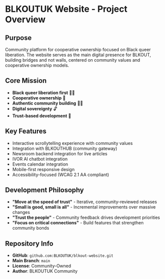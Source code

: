 # BLKOUTUK Website - Project Overview

## Purpose
Community platform for cooperative ownership focused on Black queer liberation. The website serves as the main digital presence for BLKOUT, building bridges and not walls, centered on community values and cooperative ownership models.

## Core Mission
- **Black queer liberation first** ✊🏿
- **Cooperative ownership** 🤝  
- **Authentic community building** 🏳️‍🌈
- **Digital sovereignty** 🔓
- **Trust-based development** 💝

## Key Features
- Interactive scrollytelling experience with community values
- Integration with BLKOUTHUB (community gateway)
- Newsroom backend integration for live articles
- IVOR AI chatbot integration
- Events calendar integration
- Mobile-first responsive design
- Accessibility-focused (WCAG 2.1 AA compliant)

## Development Philosophy
- **"Move at the speed of trust"** - Iterative, community-reviewed releases
- **"Small is good, small is all"** - Incremental improvements over massive changes  
- **"Trust the people"** - Community feedback drives development priorities
- **"Focus on critical connections"** - Build features that strengthen community bonds

## Repository Info
- **GitHub**: `github.com:BLKOUTUK/blkout-website.git`
- **Main Branch**: `main`
- **License**: Community-Owned
- **Author**: BLKOUTUK Community